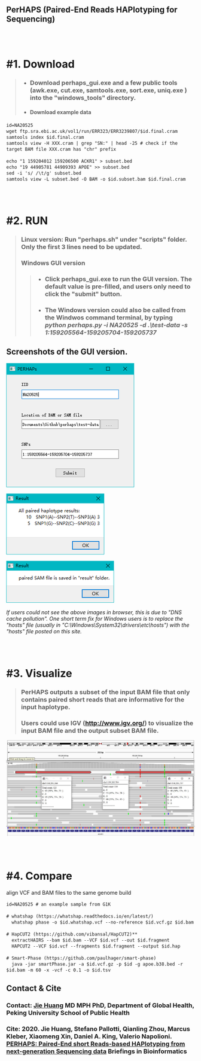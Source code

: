 
## PerHAPS (Paired-End Reads HAPlotyping for Sequencing)

<br/><br/>


# #1. Download

> - ### Download perhaps_gui.exe and a few public tools (awk.exe, cut.exe, samtools.exe, sort.exe, uniq.exe ) into the "windows_tools" directory. 
> - #### Download example data

```
id=NA20525
wget ftp.sra.ebi.ac.uk/vol1/run/ERR323/ERR3239807/$id.final.cram
samtools index $id.final.cram
samtools view -H XXX.cram | grep "SN:" | head -25 # check if the target BAM file XXX.cram has "chr" prefix

echo "1 159204012 159206500 ACKR1" > subset.bed
echo "19 44905781 44909393 APOE" >> subset.bed
sed -i 's/ /\t/g' subset.bed
samtools view -L subset.bed -O BAM -o $id.subset.bam $id.final.cram
```

<br/><br/>


# #2. RUN
> ### Linux version: Run "perhaps.sh" under "scripts" folder. Only the first 3 lines need to be updated.
> ### Windows GUI version
> > - ### Click perhaps_gui.exe to run the GUI version. The default value is pre-filled, and users only need to click the "submit" button.
> > - ### The Windows version could also be called from the Windwos command terminal, by typing *python perhaps.py -i NA20525 -d .\test-data -s 1:159205564-159205704-159205737*


## Screenshots of the GUI version.
 
![Figure 5](./images/gui_1.png)

![Figure 6](./images/gui_2.png)

![Figure 7](./images/gui_3.png)


*If users could not see the above images in browser,  this is due to "DNS cache pollution". One short term fix for Windows users is to replace the "hosts" file (usually in "C:\Windows\System32\drivers\etc\hosts") with the "hosts" file posted on this site.*

<br/><br/>


# #3. Visualize

> ### PerHAPS outputs a subset of the input BAM file that only contains paired short reads that are informative for the input haplotype.
> ### Users could use IGV (http://www.igv.org/) to visualize the input BAM file and the output subset BAM file. 
 
![Figure 8](./images/Figure1S.JPG)


<br/><br/>


# #4. Compare
align VCF and BAM files to the same genome build

```
id=NA20525 # an example sample from G1K
  
# whatshap (https://whatshap.readthedocs.io/en/latest/)
  whatshap phase -o $id.whatshap.vcf --no-reference $id.vcf.gz $id.bam

# HapCUT2 (https://github.com/vibansal/HapCUT2)**	
  extractHAIRS --bam $id.bam --VCF $id.vcf --out $id.fragment
  HAPCUT2 --VCF $id.vcf --fragments $id.fragment --output $id.hap

# Smart-Phase (https://github.com/paulhager/smart-phase)
  java -jar smartPhase.jar -a $id.vcf.gz -p $id -g apoe.b38.bed -r $id.bam -m 60 -x -vcf -c 0.1 -o $id.tsv  

```


## Contact & Cite

### Contact: [Jie Huang](jiehuang001@pku.edu.cn) MD MPH PhD, Department of Global Health, Peking University School of Public Health
### Cite: 2020. Jie Huang, Stefano Pallotti, Qianling Zhou, Marcus Kleber, Xiaomeng Xin, Daniel A. King, Valerio Napolioni. [PERHAPS: Paired-End short Reads-based HAPlotyping from next-generation Sequencing data](https://academic.oup.com/bib/advance-article-abstract/doi/10.1093/bib/bbaa320/6025504) Briefings in Bioinformatics



